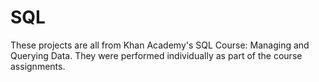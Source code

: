 # SQL
These projects are all from Khan Academy's SQL Course: Managing and Querying Data. They were performed individually as part of the course assignments.
